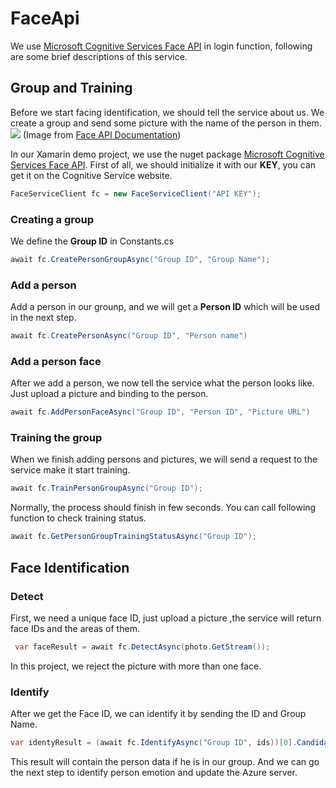 # FaceApi
We use [Microsoft Cognitive Services Face API](https://www.microsoft.com/cognitive-services/en-us/face-api/documentation/overview) in login function, following are some brief descriptions of this service.

## Group and Training
Before we start facing identification, we should tell the service about us. We create a group and send some picture with the name of the person in them.
![](https://i.imgur.com/6dps4sl.jpg)
(Image from [Face API Documentation](https://www.microsoft.com/cognitive-services/en-us/face-api/documentation/overview))

In our Xamarin demo project, we use the nuget package [Microsoft Cognitive Services Face API](https://www.nuget.org/packages/Microsoft.ProjectOxford.Face/).
First of all, we should initialize it with our **KEY**, you can get it on the Cognitive Service website.
```cs
FaceServiceClient fc = new FaceServiceClient("API KEY");
```
### Creating a group
We define the **Group ID** in Constants.cs
```cs
await fc.CreatePersonGroupAsync("Group ID", "Group Name");
```
### Add a person
Add a person in our grounp, and we will get a **Person ID** which will be used in the next step.
```cs
await fc.CreatePersonAsync("Group ID", "Person name")
```
### Add a person face
After we add a person, we now tell the service what the person looks like. Just upload a picture and binding to the person.
```cs
await fc.AddPersonFaceAsync("Group ID", "Person ID", "Picture URL")
```
### Training the group
When we finish adding persons and pictures, we will send a request to the service make it start training.
```cs
await fc.TrainPersonGroupAsync("Group ID");
```
Normally, the process should finish in few seconds. You can call following function to check training status.
```cs
await fc.GetPersonGroupTrainingStatusAsync("Group ID");
```
## Face Identification
### Detect
First, we need a unique face ID, just upload a picture ,the service will return face IDs and the areas of them.
```cs
 var faceResult = await fc.DetectAsync(photo.GetStream());
```
In this project, we reject the picture with more than one face.
### Identify
After we get the Face ID, we can identify it by sending the ID and Group Name.
```cs
var identyResult = (await fc.IdentifyAsync("Group ID", ids))[0].Candidates;
```
This result will contain the person data if he is in our group. And we can go the next step to identify person emotion and update the Azure server.